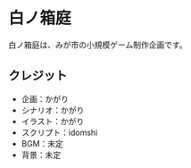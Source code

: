 # 白ノ箱庭

白ノ箱庭は、みが市の小規模ゲーム制作企画です。

## クレジット

- 企画：かがり
- シナリオ：かがり
- イラスト：かがり
- スクリプト：idomshi
- BGM：未定
- 背景：未定